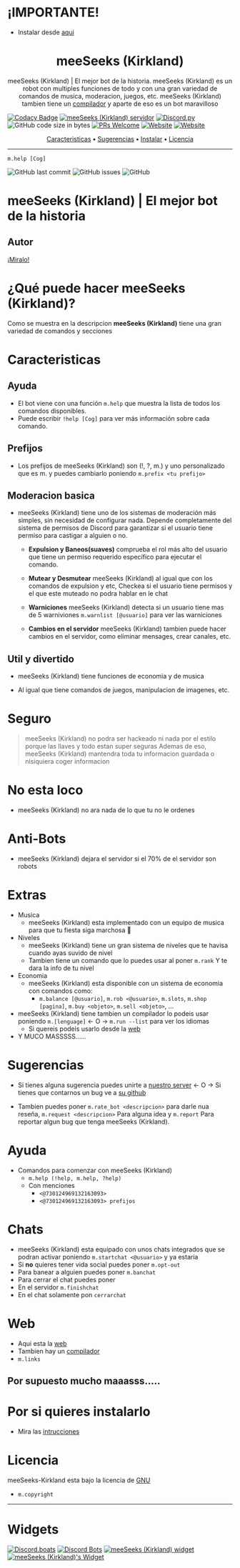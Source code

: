 # ¡IMPORTANTE!
* Instalar desde [aqui](https://github.com/maubg-debug/meeSeeks-Kirkland/releases)

<h1 align="center">meeSeeks (Kirkland)</h1>

<p align="center">meeSeeks (Kirkland) | El mejor bot de la historia. meeSeeks (Kirkland) es un robot con multiples funciones de todo y con una gran variedad de comandos de musica, moderacion, juegos, etc.
 meeSeeks (Kirkland) tambien tiene un <a href="https://kirkland.maucode.com/compilador">compilador</a> y aparte de eso es un bot maravilloso</p>


 [![Codacy Badge](https://app.codacy.com/project/badge/Grade/23d3ec7ad1b843f89af7df0da3cb06bc)](https://www.codacy.com/gh/maubg-debug/meeSeeks-Kirkland/dashboard?utm_source=github.com&amp;utm_medium=referral&amp;utm_content=maubg-debug/meeSeeks-Kirkland&amp;utm_campaign=Badge_Grade)
 [![meeSeeks (Kirkland) servidor](https://discordapp.com/api/guilds/774577061893242930/widget.png?style=shield)](https://dsc.gg/kirkland-server)
 [![Discord.py](https://img.shields.io/badge/discord-py-blue.svg)](https://github.com/Rapptz/discord.py)
 ![GitHub code size in bytes](https://img.shields.io/github/languages/code-size/maubg-debug/meeSeeks-Kirkland)
 [![PRs Welcome](https://img.shields.io/badge/PRs-welcome-brightgreen.svg?style=flat-square)](http://makeapullrequest.com)
 [![Website](https://img.shields.io/website?up_message=%C2%A1Funciona%21&url=https%3A%2F%2FmeeSeeks-Kirkland.maucode.com)](https://kirkland.maucode.com)
 [![Website](https://img.shields.io/badge/python-3.5%20%7C%203.6%20%7C%203.7-blue)](https://python.org)

<p align="center">
 <a href="https://github.com/maubg-debug/meeSeeks-Kirkland/#caracteristicas">Caracteristicas</a> 
 <strong>•</strong>
 <a href="https://github.com/maubg-debug/meeSeeks-Kirkland/#sugerencias">Sugerencias</a> 
 <strong>•</strong>
 <a href="https://github.com/maubg-debug/meeSeeks-Kirkland/#por-si-quieres-instalarlo">Instalar</a> 
 <strong>•</strong>
 <a href="https://github.com/maubg-debug/meeSeeks-Kirkland/#licencia">Licencia</a> 
</p>

---

`m.help [Cog]`

![GitHub last commit](https://img.shields.io/github/last-commit/maubg-debug/meeSeeks-Kirkland?style=for-the-badge)
![GitHub issues](https://img.shields.io/github/issues-raw/maubg-debug/meeSeeks-Kirkland?style=for-the-badge)
![GitHub](https://img.shields.io/github/license/maubg-debug/meeSeeks-Kirkland?style=for-the-badge)  

# meeSeeks (Kirkland) | El mejor bot de la historia

## Autor
[¡Miralo!](https://github.com/maubg-debug/meeSeeks-Kirkland/blob/main/AUTOR.md)

# ¿Qué puede hacer meeSeeks (Kirkland)?
Como se muestra en la descripcion <strong>meeSeeks (Kirkland)</strong> tiene una gran variedad de comandos y secciones

# Caracteristicas

## Ayuda

* El bot viene con una función `m.help` que muestra la lista de todos los comandos disponibles.
* Puede escribir `!help [Cog]` para ver más información sobre cada comando.

## Prefijos
* Los prefijos de meeSeeks (Kirkland) son (!, ?, m.) y uno personalizado que es m. y puedes cambiarlo poniendo `m.prefix <tu prefijo>` 

## Moderacion basica

* meeSeeks (Kirkland) tiene uno de los sistemas de moderación más simples, sin necesidad de configurar nada. Depende completamente del sistema de permisos de Discord para garantizar si el usuario tiene permiso para castigar a alguien o no.

  * **Expulsion y Baneos(suaves)** comprueba el rol más alto del usuario que tiene un permiso requerido específico para ejecutar el comando.

  * **Mutear y Desmutear** meeSeeks (Kirkland) al igual que con los comandos de expulsion y etc, Checkea si el usuario tiene permisos y el que este muteado no podra hablar en le chat

  * **Warniciones** meeSeeks (Kirkland) detecta si un usuario tiene mas de 5 warniviones `m.warnlist [@usuario]` para ver las warniciones

  * **Cambios en el servidor** meeSeeks (Kirkland) tambien puede hacer cambios en el servidor, como eliminar mensages, crear canales, etc.


## Util y divertido

* meeSeeks (Kirkland) tiene funciones de economia y de musica

* Al igual que tiene comandos de juegos, manipulacion de imagenes, etc.

# Seguro

> meeSeeks (Kirkland) no podra ser hackeado ni nada por el estilo porque las llaves y todo estan super seguras
> Ademas de eso, meeSeeks (Kirkland) mantendra toda tu informacion guardada o nisiquiera coger informacion

# No esta loco

* meeSeeks (Kirkland) no ara nada de lo que tu no le ordenes

# Anti-Bots

* meeSeeks (Kirkland) dejara el servidor si el 70% de el servidor son robots

# Extras
* Musica
  * meeSeeks (Kirkland) esta implementado con un equipo de musica para que tu fiesta siga marchosa 🎉
* Niveles
  * meeSeeks (Kirkland) tiene un gran sistema de niveles que te havisa cuando ayas suvido de nivel
  * Tambien tiene un comando que lo puedes usar al poner `m.rank` Y te dara la info de tu nivel
* Economia
  * meeSeeks (Kirkland) esta disponible con un sistema de economia con comandos como:
    * `m.balance [@usuario]`, `m.rob <@usuario>`, `m.slots`, `m.shop [pagina]`, `m.buy <objeto>`, `m.sell <objeto>`, ...
* meeSeeks (Kirkland) tiene tambien un compilador lo podeis usar poniendo `m.[lenguage]` <- O -> `m.run --list` para ver los idiomas
  * Si quereis podeis usarlo desde la [web](https://kirkland.maucode.com/maucompilador)
* Y MUCO MASSSSS......

# Sugerencias

* Si tienes alguna sugerencia puedes unirte a [nuestro server](https://dsc.gg/kirkland-server) <- O -> Si tienes que contarnos un bug ve a [su github](https://github.com/maubg-debug/meeSeeks-Kirkland/issues/new?assignees=&labels=bug&template=reporte-de-bugs.md&title=BUG)

* Tambien puedes poner `m.rate_bot <descripcion>` para darle nua reseña, `m.request <descripcion>` Para alguna idea y `m.report` Para reportar algun bug que tenga meeSeeks (Kirkland).

# Ayuda
* Comandos para comenzar con meeSeeks (Kirkland)
    * `m.help (!help, m.help, ?help)`
    * Con menciones
        * `<@730124969132163093>`
        * `<@730124969132163093> prefijos`

# Chats
* meeSeeks (Kirkland) esta equipado con unos chats integrados que se podran activar poniendo `m.startchat <@usuario>` y ya estaria
* Si **no** quieres tener vida social puedes poner `m.opt-out`
* Para banear a alguien puedes poner `m.banchat`
* Para cerrar el chat puedes poner
 * En el servidor `m.finishchat`
 * En el chat solamente pon `cerrarchat`

# Web
* Aqui esta la [web](https://kirkland.maucode.com)
* Tambien hay un [compilador](https://kirkland.maucode.com/compilador)
* `m.links`

## Por supuesto mucho maaasss.....

# Por si quieres instalarlo
* Mira las [intrucciones](https://github.com/maubg-debug/meeSeeks-Kirkland/blob/main/docs/README.md)

# Licencia 
meeSeeks-Kirkland esta bajo la licencia de [GNU](https://github.com/maubg-debug/meeSeeks-Kirkland/blob/main/LICENSE.md)

* `m.copyright`

---

# Widgets

[![Discord.boats](https://discord.boats/api/widget/730124969132163093?type=png)](https://discord.boats/bot/730124969132163093)
[![Discord Bots](https://top.gg/api/widget/730124969132163093.svg)](https://top.gg/bot/730124969132163093)
[![meeSeeks (Kirkland) widget](https://infinitybotlist.com/bots/730124969132163093/widget?size=small)](https://infinitybots.xyz/730124969132163093)
[![meeSeeks (Kirkland)'s Widget](https://api.botlist.space/widget/730124969132163093/5 "meeSeeks (Kirkland)'s Widget")](https://botlist.space/bot/730124969132163093?utm_source=bls&utm_medium=widget&utm_campaign=730124969132163093)
